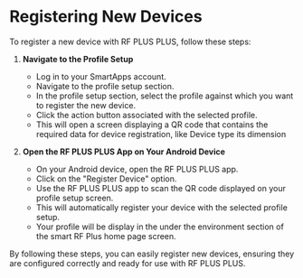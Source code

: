 # Registering New Devices

To register a new device with RF PLUS PLUS, follow these steps:

1. **Navigate to the Profile Setup**
   - Log in to your SmartApps account.
   - Navigate to the profile setup section.
   - In the profile setup section, select the profile against which you want to register the new device.
   - Click the action button associated with the selected profile.
   - This will open a screen displaying a QR code that contains the required data for device registration, like Device type its dimension

2. **Open the RF PLUS PLUS App on Your Android Device**
   - On your Android device, open the RF PLUS PLUS app.
   - Click on the "Register Device" option.
   - Use the RF PLUS PLUS app to scan the QR code displayed on your profile setup screen.
   - This will automatically register your device with the selected profile setup.
   - Your profile will be display in the under the environment section of the smart RF Plus home page screen.

By following these steps, you can easily register new devices, ensuring they are configured correctly and ready for use with RF PLUS PLUS.
